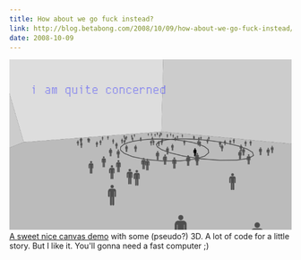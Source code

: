 ```yaml
---
title: How about we go fuck instead?
link: http://blog.betabong.com/2008/10/09/how-about-we-go-fuck-instead/
date: 2008-10-09
---
```



![](/uploads/2008/10/picture-6.png) [A sweet nice canvas demo](http://antisocial.demozoo.org/demo.html) with some (pseudo?) 3D. A lot of code for a little story. But I like it. You'll gonna need a fast computer ;)
